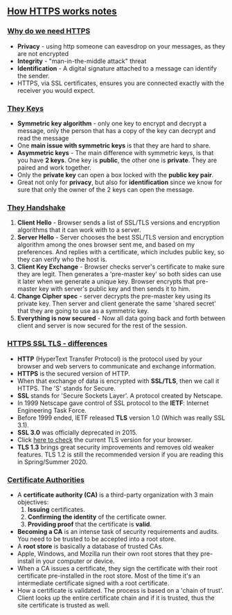 ## [How HTTPS works notes](https://howhttps.works/)

### [Why do we need HTTPS](https://howhttps.works/why-do-we-need-https/)
* **Privacy** - using http someone can eavesdrop on your messages, as they are not encrypted
* **Integrity** - "man-in-the-middle attack" threat
* **Identification** - A digital signature attached to a message can identify the sender.
* HTTPS, via SSL certificates, ensures you are connected exactly with the receiver you would expect.

### [They Keys](https://howhttps.works/the-keys/)
* **Symmetric key algorithm** - only one key to encrypt and decrypt a message, only the person that has a copy of the key can decrypt and read the message
* One **main issue with symmetric keys** is that they are hard to share.
* **Asymmetric keys** - The main difference with symmetric keys, is that you have **2 keys**. One key is **public**, the other one is **private**. They are paired and work together. 
* Only the **private key** can open a box locked with the **public key pair**.
* Great not only for **privacy**, but also for **identification** since we know for sure that only the owner of the 2 keys can open the message.

### [They Handshake](https://howhttps.works/the-handshake/)
1. **Client Hello** - Browser sends a list of SSL/TLS versions and encryption algorithms that it can work with to a server.
2. **Server Hello** - Server chooses the best SSL/TLS version and encryption algorithm among the ones browser sent me, and based on my preferences. And replies with a certificate, which includes public key, so they can verify who the host is.
3. **Client Key Exchange** - Browser checks server's certificate to make sure they are legit. Then generates a 'pre-master key' so both sides can use it later when we generate a unique key. Browser encrypts that pre-master key with server's public key and then sends it to him.
4. **Change Cipher spec** - server decrypts the pre-master key using its private key. Then server and client generate the same 'shared secret' that they are going to use as a symmetric key.
5. **Everything is now secured** - Now all data going back and forth between client and server is now secured for the rest of the session.

### [HTTPS SSL TLS - differences](https://howhttps.works/https-ssl-tls-differences/)
* **HTTP** (HyperText Transfer Protocol) is the protocol used by your browser and web servers to communicate and exchange information.
* **HTTPS** is the secured version of HTTP.
* When that exchange of data is encrypted with **SSL/TLS**, then we call it HTTPS. The 'S' stands for Secure.
* **SSL** stands for 'Secure Sockets Layer'. A protocol created by Netscape.
* In 1999 Netscape gave control of SSL protocol to the **IETF**: Internet Engineering Task Force.
* Before 1999 ended, IETF released **TLS** version 1.0 (Which was really SSL 3.1).
* **SSL 3.0** was officially deprecated in 2015.
* Click [here to check](https://clienttest.ssllabs.com:8443/ssltest/viewMyClient.html) the current TLS version for your browser.
* **TLS 1.3** brings great security improvements and removes old weaker features. TLS 1.2 is still the recommended version if you are reading this in Spring/Summer 2020.

### [Certificate Authorities](https://howhttps.works/certificate-authorities/)
* A **certificate authority (CA)** is a third-party organization with 3 main objectives:
  1. **Issuing** certificates.
  2. **Confirming the identity** of the certificate owner.
  3. **Providing proof** that the certificate is **valid**.
* **Becoming a CA** is an intense task of security requirements and audits. You need to be trusted to be accepted into a root store.
* A **root store** is basically a database of trusted CAs.
* Apple, Windows, and Mozilla run their own root stores that they pre-install in your computer or device.
* When a CA issues a certificate, they sign the certificate with their root certificate pre-installed in the root store. Most of the time it's an intermediate certificate signed with a root certificate.
* How a certificate is validated. The process is based on a 'chain of trust'. Client looks up the entire certificate chain and if it is trusted, thus the site certificate is trusted as well.
